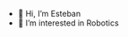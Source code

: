 - 👋 Hi, I’m Esteban 
- 👀 I’m interested in Robotics

<!---
Estebatron/Estebatron is a ✨ special ✨ repository because its `README.md` (this file) appears on your GitHub profile.
You can click the Preview link to take a look at your changes.
--->
